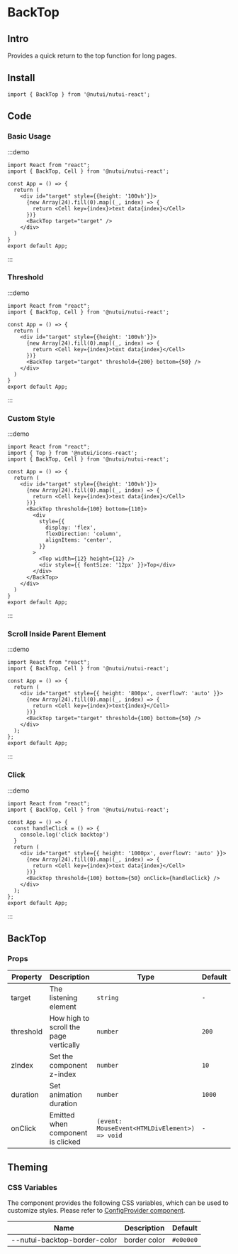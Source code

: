 # BackTop

## Intro

Provides a quick return to the top function for long pages.

## Install

```tsx
import { BackTop } from '@nutui/nutui-react';
```

## Code

### Basic Usage

:::demo

```tsx
import React from "react";
import { BackTop, Cell } from '@nutui/nutui-react';

const App = () => {
  return (
    <div id="target" style={{height: '100vh'}}>
      {new Array(24).fill(0).map((_, index) => {
        return <Cell key={index}>text data{index}</Cell>
      })}
      <BackTop target="target" />
    </div>
  )
}
export default App;
```

:::

### Threshold

:::demo

```tsx
import React from "react";
import { BackTop, Cell } from '@nutui/nutui-react';

const App = () => {
  return (
    <div id="target" style={{height: '100vh'}}>
      {new Array(24).fill(0).map((_, index) => {
        return <Cell key={index}>text data{index}</Cell>
      })}
      <BackTop target="target" threshold={200} bottom={50} />
    </div>
  )
}
export default App;
```

:::

### Custom Style

:::demo

```tsx
import React from "react";
import { Top } from '@nutui/icons-react';
import { BackTop, Cell } from '@nutui/nutui-react';

const App = () => {
  return (
    <div id="target" style={{height: '100vh'}}>
      {new Array(24).fill(0).map((_, index) => {
        return <Cell key={index}>text data{index}</Cell>
      })}
      <BackTop threshold={100} bottom={110}>
        <div
          style={{
            display: 'flex',
            flexDirection: 'column',
            alignItems: 'center',
          }}
        >
          <Top width={12} height={12} />
          <div style={{ fontSize: '12px' }}>Top</div>
        </div>
      </BackTop>
    </div>
  )
}
export default App;
```

:::

### Scroll Inside Parent Element

:::demo

```tsx
import React from "react";
import { BackTop, Cell } from '@nutui/nutui-react';

const App = () => {
  return (
    <div id="target" style={{ height: '800px', overflowY: 'auto' }}>
      {new Array(24).fill(0).map((_, index) => {
        return <Cell key={index}>text{index}</Cell>
      })}
      <BackTop target="target" threshold={100} bottom={50} />
    </div>
  );
};
export default App;
```

:::

### Click

:::demo

```tsx
import React from "react";
import { BackTop, Cell } from '@nutui/nutui-react';

const App = () => {
  const handleClick = () => {
    console.log('click backtop')
  }
  return (
    <div id="target" style={{ height: '1000px', overflowY: 'auto' }}>
      {new Array(24).fill(0).map((_, index) => {
        return <Cell key={index}>text data{index}</Cell>
      })}
      <BackTop threshold={100} bottom={50} onClick={handleClick} />
    </div>
  );
};
export default App;
```

:::

## BackTop

### Props

| Property | Description | Type | Default |
| --- | --- | --- | --- |
| target | The listening element | `string` | `-` |
| threshold | How high to scroll the page vertically | `number` | `200` |
| zIndex | Set the component z-index | `number` | `10` |
| duration | Set animation duration | `number` | `1000` |
| onClick | Emitted when component is clicked | `(event: MouseEvent<HTMLDivElement>) => void` | `-` |

## Theming

### CSS Variables

The component provides the following CSS variables, which can be used to customize styles. Please refer to [ConfigProvider component](#/en-US/component/configprovider).

| Name | Description | Default |
| --- | --- | --- |
| \--nutui-backtop-border-color | border color | `#e0e0e0` |